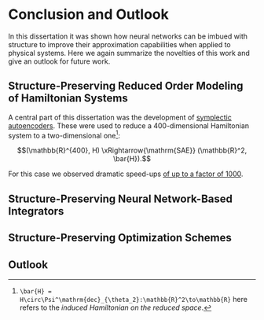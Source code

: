 # Conclusion and Outlook

In this dissertation it was shown how neural networks can be imbued with structure to improve their approximation capabilities when applied to physical systems. Here we again summarize the novelties of this work and give an outlook for future work.

## Structure-Preserving Reduced Order Modeling of Hamiltonian Systems

A central part of this dissertation was the development of [symplectic autoencoders](@ref "The Symplectic Autoencoder"). These were used to reduce a 400-dimensional Hamiltonian system to a two-dimensional one[^1]:

[^1]: ``\bar{H} = H\circ\Psi^\mathrm{dec}_{\theta_2}:\mathbb{R}^2\to\mathbb{R}`` here refers to the *induced Hamiltonian on the reduced space*. 

```math
(\mathbb{R}^{400}, H) \xRightarrow{\mathrm{SAE}} (\mathbb{R}^2, \bar{H}).
```

For this case we observed dramatic speed-ups [of up to a factor of 1000](@ref "Symplectic Autoencoders and the Toda Lattice").

## Structure-Preserving Neural Network-Based Integrators

## Structure-Preserving Optimization Schemes

## Outlook
